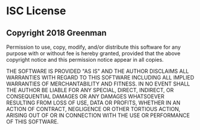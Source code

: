 # ISC License

## Copyright 2018 Greenman

Permission to use, copy, modify, and/or distribute this software for any purpose with or without fee is hereby granted, provided that the above copyright notice
and this permission notice appear in all copies.

THE SOFTWARE IS PROVIDED "AS IS" AND THE AUTHOR DISCLAIMS ALL WARRANTIES WITH REGARD TO THIS SOFTWARE INCLUDING ALL IMPLIED WARRANTIES OF
MERCHANTABILITY AND FITNESS. IN NO EVENT SHALL THE AUTHOR BE LIABLE FOR ANY SPECIAL, DIRECT, INDIRECT, OR CONSEQUENTIAL DAMAGES OR ANY
DAMAGES WHATSOEVER RESULTING FROM LOSS OF USE, DATA OR PROFITS, WHETHER IN AN ACTION OF CONTRACT, NEGLIGENCE OR OTHER TORTIOUS ACTION,
ARISING OUT OF OR IN CONNECTION WITH THE USE OR PERFORMANCE OF THIS SOFTWARE.